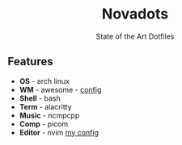 <div align="center">
  <h1> Novadots </h1>
  <p> State of the Art Dotfiles </p>
</div>


## Features
+ **OS**     -  arch linux
+ **WM**     -  awesome - [config](https://github.com/JamesNova/dotfiles/tree/master/.config/awesome)
+ **Shell**  -  bash
+ **Term**   -  alacritty
+ **Music**  -  ncmpcpp
+ **Comp**   -  picom
+ **Editor** -  nvim [my config](https://github.com/JamesNova/neovim)
